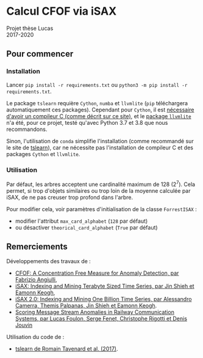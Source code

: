 # Calcul CFOF via iSAX

Projet thèse Lucas \
2017-2020

## Pour commencer

### Installation

Lancer `pip install -r requirements.txt` ou `python3 -m pip install -r requirements.txt`.

Le package `tslearn` requière `Cython`, `numba` et `llvmlite` (`pip` téléchargera automatiquement ces packages).
Cependant pour `Cython`, il est [nécessaire d'avoir un compileur C (comme décrit sur ce site)](https://cython.readthedocs.io/en/latest/src/quickstart/install.html),
et le [package `llvmlite`](https://llvmlite.readthedocs.io/en/latest/) n'a été, pour ce projet, testé qu'avec Python 3.7 et 3.8
que nous recommandons.

Sinon, l'utilisation de `conda` simplifie l'installation (comme recommandé sur le site de [tslearn](https://tslearn.readthedocs.io/en/latest/index.html)), car ne nécessite pas 
l'installation de compileur C et des packages `Cython` et `llvmlite`.

### Utilisation

Par défaut, les arbres acceptent une cardinalité maximum de 128 ($2^7$). Cela permet, si trop d'objets similaires ou 
trop loin de la moyenne calculée par iSAX, de ne pas creuser trop profond dans l'arbre.

Pour modifier cela, voir paramètres d'initialisation de la classe `ForrestISAX` :
 - modifier l'attribut `max_card_alphabet` (`128` par défaut)
 - ou désactiver `theorical_card_alphabet` (`True` par défaut) 

## Remerciements

Développements des travaux de :
 - [CFOF: A Concentration Free Measure for Anomaly Detection, par Fabrizio Angiulli](https://arxiv.org/abs/1901.04992),
 - [iSAX: Indexing and Mining Terabyte Sized Time Series, par Jin Shieh et Eamonn Keogh](http://www.cs.ucr.edu/~eamonn/iSAX/iSAX.html),
 - [iSAX 2.0: Indexing and Mining One Billion Time Series, par Alessandro Camerra, Themis Palpanas, Jin Shieh et Eamonn Keogh](https://www.cs.ucr.edu/~eamonn/iSAX_2.0.pdf).
 - [Scoring Message Stream Anomalies in Railway Communication Systems, par Lucas Foulon, Serge Fenet, Christophe Rigotti et Denis Jouvin](https://hal.archives-ouvertes.fr/hal-02357924/)

Utilisation du code de :
 - [tslearn de Romain Tavenard et al. (2017)](https://tslearn.readthedocs.io/en/latest/index.html).
